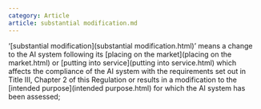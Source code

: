 ```yaml
---
category: Article
article: substantial modification.md
---
```


‘[substantial modification](substantial modification.html)’ means a change to the AI system following its [placing on the market](placing on the market.html) or [putting into service](putting into service.html) which affects the compliance of the AI system with the requirements set out in Title III, Chapter 2 of this Regulation or results in a modification to the [intended purpose](intended purpose.html) for which the AI system has been assessed;